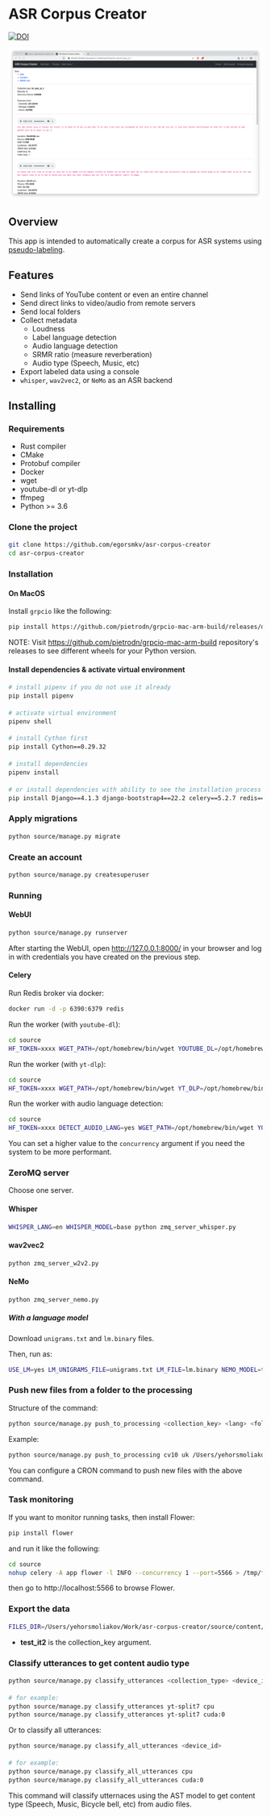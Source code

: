 # ASR Corpus Creator

[![DOI](https://zenodo.org/badge/DOI/10.5281/zenodo.7396705.svg)](https://doi.org/10.5281/zenodo.7396705)

<a href="https://raw.githubusercontent.com/egorsmkv/asr-corpus-creator/main/screenshots/screenshot.png"><img src="./screenshots/screenshot.png" width="600"></a>

## Overview

This app is intended to automatically create a corpus for ASR systems using [pseudo-labeling][1].

## Features

- Send links of YouTube content or even an entire channel
- Send direct links to video/audio from remote servers
- Send local folders
- Collect metadata
  - Loudness
  - Label language detection
  - Audio language detection
  - SRMR ratio (measure reverberation)
  - Audio type (Speech, Music, etc)
- Export labeled data using a console
- `whisper`, `wav2vec2`, or `NeMo` as an ASR backend

## Installing

### Requirements

- Rust compiler
- CMake
- Protobuf compiler
- Docker
- wget
- youtube-dl or yt-dlp
- ffmpeg
- Python >= 3.6

### Clone the project

```bash
git clone https://github.com/egorsmkv/asr-corpus-creator
cd asr-corpus-creator
```

### Installation

#### On MacOS

Install `grpcio` like the following:

```bash
pip install https://github.com/pietrodn/grpcio-mac-arm-build/releases/download/1.50.0/grpcio-1.50.0-cp310-cp310-macosx_11_0_arm64.whl
```

NOTE: Visit https://github.com/pietrodn/grpcio-mac-arm-build repository's releases to see different wheels for your Python version.

#### Install dependencies & activate virtual environment

```bash
# install pipenv if you do not use it already
pip install pipenv

# activate virtual environment
pipenv shell

# install Cython first
pip install Cython==0.29.32

# install dependencies
pipenv install

# or install dependencies with ability to see the installation process
pip install Django==4.1.3 django-bootstrap4==22.2 celery==5.2.7 redis==4.3.3 librosa==0.9.1 torch==1.13.0 torchaudio==0.13.0 pyzmq==23.1.0 transformers==4.20.1 loguru==0.6.0 psutil==5.9.1 pyctcdecode==0.3.0 'nemo-toolkit[asr]==1.12.0' git+https://github.com/openai/whisper.git lingua-language-detector==1.1.3 git+https://github.com/csteinmetz1/pyloudnorm
```

### Apply migrations

```bash
python source/manage.py migrate
```

### Create an account

```bash
python source/manage.py createsuperuser
```

### Running

#### WebUI

```bash
python source/manage.py runserver
```

After starting the WebUI, open http://127.0.0.1:8000/ in your browser and log in with credentials you have created on the previous step.

#### Celery

Run Redis broker via docker:

```bash
docker run -d -p 6390:6379 redis
```

Run the worker (with `youtube-dl`):

```bash
cd source
HF_TOKEN=xxxx WGET_PATH=/opt/homebrew/bin/wget YOUTUBE_DL=/opt/homebrew/bin/youtube-dl FFMPEG_PATH=/Users/yehorsmoliakov/opt/miniconda3/bin/ffmpeg celery -A app worker -l INFO --concurrency 1
```

Run the worker (with `yt-dlp`):

```bash
cd source
HF_TOKEN=xxxx WGET_PATH=/opt/homebrew/bin/wget YT_DLP=/opt/homebrew/bin/yt-dlp FFMPEG_PATH=/Users/yehorsmoliakov/opt/miniconda3/bin/ffmpeg celery -A app worker -l INFO --concurrency 1
```

Run the worker with audio language detection:

```bash
cd source
HF_TOKEN=xxxx DETECT_AUDIO_LANG=yes WGET_PATH=/opt/homebrew/bin/wget YOUTUBE_DL=/opt/homebrew/bin/youtube-dl FFMPEG_PATH=/Users/yehorsmoliakov/opt/miniconda3/bin/ffmpeg celery -A app worker -l INFO --concurrency 1
```

You can set a higher value to the `concurrency` argument if you need the system to be more performant.

### ZeroMQ server

Choose one server.

#### Whisper

```bash
WHISPER_LANG=en WHISPER_MODEL=base python zmq_server_whisper.py
```

#### wav2vec2

```bash
python zmq_server_w2v2.py
```

#### NeMo

```bash
python zmq_server_nemo.py
```

##### With a language model

Download `unigrams.txt` and `lm.binary` files.

Then, run as:

```bash
USE_LM=yes LM_UNIGRAMS_FILE=unigrams.txt LM_FILE=lm.binary NEMO_MODEL=theodotus/stt_uk_squeezeformer_ctc_ml python zmq_server_nemo.py
```

### Push new files from a folder to the processing

Structure of the command:

```bash
python source/manage.py push_to_processing <collection_key> <lang> <folder_path>
```

Example:

```bash
python source/manage.py push_to_processing cv10 uk /Users/yehorsmoliakov/Downloads/test-folder
```

You can configure a CRON command to push new files with the above command.

### Task monitoring

If you want to monitor running tasks, then install Flower:

```bash
pip install flower
```

and run it like the following:

```bash
cd source
nohup celery -A app flower -l INFO --concurrency 1 --port=5566 > /tmp/flower.log 2> /tmp/flower_errors.log < /dev/null &
```

then go to http://localhost:5566 to browse Flower.

### Export the data

```bash
FILES_DIR=/Users/yehorsmoliakov/Work/asr-corpus-creator/source/content/media/audios/ python source/manage.py export_utterances_as_jsonl test_it2 > records.jsonl
```

- **test_it2** is the collection_key argument.

### Classify utterances to get content audio type

```bash
python source/manage.py classify_utterances <collection_type> <device_id>

# for example:
python source/manage.py classify_utterances yt-split7 cpu
python source/manage.py classify_utterances yt-split7 cuda:0
```

Or to classify all utterances:

```bash
python source/manage.py classify_all_utterances <device_id>

# for example:
python source/manage.py classify_all_utterances cpu
python source/manage.py classify_all_utterances cuda:0
```

This command will classify utternaces using the AST model to get content type (Speech, Music, Bicycle bell, etc) from audio files.

[1]: https://ai.facebook.com/blog/pseudo-labeling-speech-recognition-using-multilingual-unlabeled-data/
